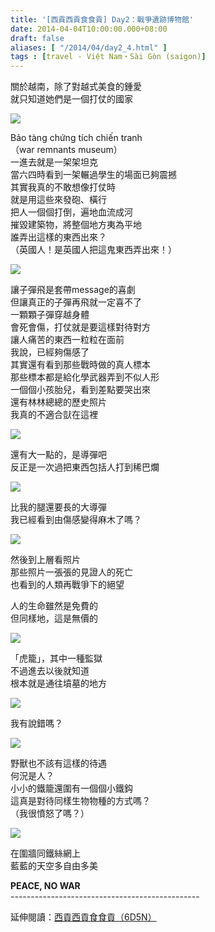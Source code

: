 ```yaml
---
title: '[西貢西貢食食貢] Day2：戰爭遺跡博物館'
date: 2014-04-04T10:00:00.000+08:00
draft: false
aliases: [ "/2014/04/day2_4.html" ]
tags : [travel - Việt Nam・Sài Gòn (saigon)]
---
```


關於越南，除了對越式美食的鍾愛  
就只知道她們是一個打仗的國家  

[![](https://3.bp.blogspot.com/-8fpXe0HREgY/XDB3RGO4MtI/AAAAAAAAEJc/OZS3CmZfwRQCrZlccIiM5tEe3Xr1oJ4EACLcBGAs/s640/10.jpg)](https://3.bp.blogspot.com/-8fpXe0HREgY/XDB3RGO4MtI/AAAAAAAAEJc/OZS3CmZfwRQCrZlccIiM5tEe3Xr1oJ4EACLcBGAs/s1600/10.jpg)

Bảo tàng chứng tích chiến tranh  
（war remnants museum）  
一進去就是一架架坦克  
當六四時看到一架輾過學生的場面已夠震撼  
其實我真的不敢想像打仗時  
就是用這些來發砲、橫行  
把人一個個打倒，遍地血流成河  
摧毀建築物，將整個地方夷為平地  
誰弄出這樣的東西出來？  
（英國人！是英國人把這鬼東西弄出來！）  

[![](https://4.bp.blogspot.com/-zU6nEzSKjYk/XDB3WnWShuI/AAAAAAAAEJk/XfDXMimRGkYCWUtsRp_ktaVpaWJ11uz-QCLcBGAs/s640/11.jpg)](https://4.bp.blogspot.com/-zU6nEzSKjYk/XDB3WnWShuI/AAAAAAAAEJk/XfDXMimRGkYCWUtsRp_ktaVpaWJ11uz-QCLcBGAs/s1600/11.jpg)

讓子彈飛是套帶message的喜劇  
但讓真正的子彈再飛就一定喜不了  
一顆顆子彈穿越身體  
會死會傷，打仗就是要這樣對待對方  
讓人痛苦的東西一粒粒在面前  
我說，已經夠傷感了  
其實還有看到那些戰時做的真人標本  
那些標本都是給化學武器弄到不似人形  
一個個小孩胎兒，看到差點要哭出來  
還有林林總總的歷史照片  
我真的不適合獃在這裡  

[![](https://3.bp.blogspot.com/-e10E54xn_nM/XDB3iCM6m0I/AAAAAAAAEJs/5xtLEJS47EE8XbrpG0SmgyDxfhAJnp5VgCLcBGAs/s640/12.jpg)](https://3.bp.blogspot.com/-e10E54xn_nM/XDB3iCM6m0I/AAAAAAAAEJs/5xtLEJS47EE8XbrpG0SmgyDxfhAJnp5VgCLcBGAs/s1600/12.jpg)

還有大一點的，是導彈吧  
反正是一次過把東西包括人打到稀巴爛  

[![](https://3.bp.blogspot.com/-lDv58q3PZKo/XDB3nplgXvI/AAAAAAAAEJw/Wq8QuH56FvEZdK_5F_bL5vDe-g7dAX8pQCLcBGAs/s640/13.jpg)](https://3.bp.blogspot.com/-lDv58q3PZKo/XDB3nplgXvI/AAAAAAAAEJw/Wq8QuH56FvEZdK_5F_bL5vDe-g7dAX8pQCLcBGAs/s1600/13.jpg)

比我的腿還要長的大導彈  
我已經看到由傷感變得麻木了嗎？  

[![](https://2.bp.blogspot.com/-Lu1nqg2dTm0/XDB3wEX0qXI/AAAAAAAAEJ0/SCWuDtRrMUo-UX7vovdd-_DQD4RY-1P4gCLcBGAs/s640/14.jpg)](https://2.bp.blogspot.com/-Lu1nqg2dTm0/XDB3wEX0qXI/AAAAAAAAEJ0/SCWuDtRrMUo-UX7vovdd-_DQD4RY-1P4gCLcBGAs/s1600/14.jpg)

然後到上層看照片  
那些照片一張張的見證人的死亡  
也看到的人類再戰爭下的絕望  
  
人的生命雖然是免費的  
但同樣地，這是無價的  

[![](https://1.bp.blogspot.com/-6c712Qg1-74/XDB31IsnwJI/AAAAAAAAEJ4/ILrgLBjhbh0X-S8LXatciBIvgXLTzBicgCLcBGAs/s640/15.jpg)](https://1.bp.blogspot.com/-6c712Qg1-74/XDB31IsnwJI/AAAAAAAAEJ4/ILrgLBjhbh0X-S8LXatciBIvgXLTzBicgCLcBGAs/s1600/15.jpg)

「虎籠」，其中一種監獄  
不過進去以後就知道  
根本就是通往墳墓的地方  

[![](https://2.bp.blogspot.com/-bn4kuVrRbAk/XDB38CFf0GI/AAAAAAAAEKA/xRVDZZaAlz0wcvOZWJeoL1oH68SwtonzgCLcBGAs/s640/16.jpg)](https://2.bp.blogspot.com/-bn4kuVrRbAk/XDB38CFf0GI/AAAAAAAAEKA/xRVDZZaAlz0wcvOZWJeoL1oH68SwtonzgCLcBGAs/s1600/16.jpg)

我有說錯嗎？  

[![](https://3.bp.blogspot.com/-r2Ka3Y2qMUQ/XDB4DTxgPfI/AAAAAAAAEKI/nVcmYaFLUwExwN3x8VV9FnTVjOUvW0SUwCLcBGAs/s640/17.jpg)](https://3.bp.blogspot.com/-r2Ka3Y2qMUQ/XDB4DTxgPfI/AAAAAAAAEKI/nVcmYaFLUwExwN3x8VV9FnTVjOUvW0SUwCLcBGAs/s1600/17.jpg)

野獸也不該有這樣的待遇  
何況是人？  
小小的鐵籠還圍有一個個小鐵鈎  
這真是對待同樣生物物種的方式嗎？  
（我很憤怒了嗎？）  

[![](https://3.bp.blogspot.com/-KayC3IkY75w/XDB4I0SO39I/AAAAAAAAEKM/4xDAUT4WIFgp31fWK1sfWhM8skyT5zLhgCLcBGAs/s640/18.jpg)](https://3.bp.blogspot.com/-KayC3IkY75w/XDB4I0SO39I/AAAAAAAAEKM/4xDAUT4WIFgp31fWK1sfWhM8skyT5zLhgCLcBGAs/s1600/18.jpg)

在圍牆同鐵絲網上  
藍藍的天空多自由多美  
  
**PEACE, NO WAR**  
\-----------------------------------------------  
  
延伸閱讀：[西貢西貢食食貢（6D5N）](http://www.hidie.net/2014/04/6d5n.html)